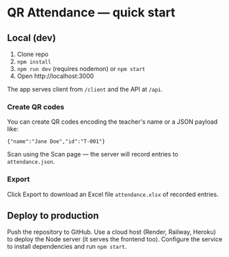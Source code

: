 # QR Attendance — quick start

## Local (dev)

1. Clone repo
2. `npm install`
3. `npm run dev` (requires nodemon) or `npm start`
4. Open http://localhost:3000

The app serves client from `/client` and the API at `/api`.

### Create QR codes
You can create QR codes encoding the teacher's name or a JSON payload like:

`{"name":"Jane Doe","id":"T-001"}`

Scan using the Scan page — the server will record entries to `attendance.json`.

### Export
Click Export to download an Excel file `attendance.xlsx` of recorded entries.

## Deploy to production
Push the repository to GitHub. Use a cloud host (Render, Railway, Heroku) to deploy the Node server (it serves the frontend too). Configure the service to install dependencies and run `npm start`.
